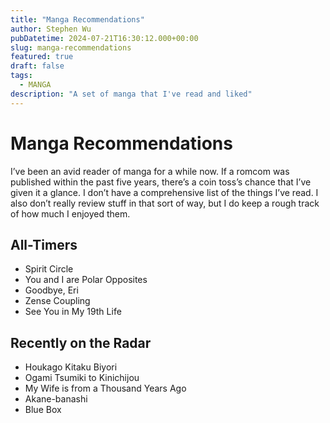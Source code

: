 ```yaml
---
title: "Manga Recommendations"
author: Stephen Wu
pubDatetime: 2024-07-21T16:30:12.000+00:00
slug: manga-recommendations
featured: true
draft: false
tags:
  - MANGA
description: "A set of manga that I've read and liked"
---
```


<style>
.tooltip {
  position: relative;
  display: inline-block;
  border-bottom: 2px dotted black;
}

.tooltip .tooltiptext {
  visibility: hidden;
  width: 120px;
  background-color: black;
  color: #fff;
  text-align: center;
  border-radius: 6px;
  padding: 5px 0;

  /* Position the tooltip */
  position: absolute;
  z-index: 10;
}

.tooltip:hover .tooltiptext {
  visibility: visible;
}
</style>

# Manga Recommendations

I’ve been an avid reader of manga for a while now. If a romcom was published within the past five years, there’s a coin toss’s chance that I’ve given it a glance. I don’t have a comprehensive list of the things I’ve read. I also don’t really review stuff in that sort of way, but I do keep a rough track of how much I enjoyed them.


## All-Timers

- Spirit Circle
- You and I are Polar Opposites
- Goodbye, Eri
- Zense Coupling
- See You in My 19th Life

## Recently on the Radar

- Houkago Kitaku Biyori
- Ogami Tsumiki to Kinichijou
- My Wife is from a Thousand Years Ago
- Akane-banashi
- Blue Box
